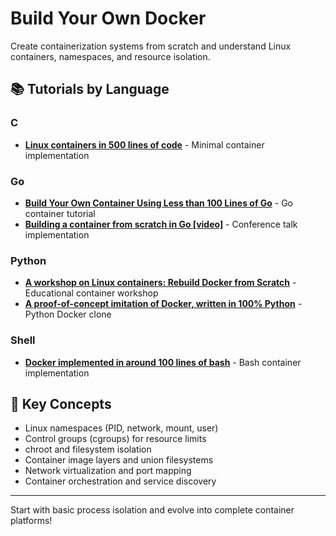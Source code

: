 # Build Your Own Docker

Create containerization systems from scratch and understand Linux containers, namespaces, and resource isolation.

## 📚 Tutorials by Language

### C
- **[Linux containers in 500 lines of code](https://blog.lizzie.io/linux-containers-in-500-loc.html)** - Minimal container implementation

### Go
- **[Build Your Own Container Using Less than 100 Lines of Go](https://www.infoq.com/articles/build-a-container-golang/)** - Go container tutorial
- **[Building a container from scratch in Go [video]](https://www.youtube.com/watch?v=8fi7uSYlOdc)** - Conference talk implementation

### Python
- **[A workshop on Linux containers: Rebuild Docker from Scratch](https://github.com/Fewbytes/rubber-docker)** - Educational container workshop
- **[A proof-of-concept imitation of Docker, written in 100% Python](https://github.com/tonybaloney/mocker)** - Python Docker clone

### Shell
- **[Docker implemented in around 100 lines of bash](https://github.com/p8952/bocker)** - Bash container implementation

## 🎯 Key Concepts
- Linux namespaces (PID, network, mount, user)
- Control groups (cgroups) for resource limits
- chroot and filesystem isolation
- Container image layers and union filesystems
- Network virtualization and port mapping
- Container orchestration and service discovery

---

Start with basic process isolation and evolve into complete container platforms!